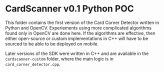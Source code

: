 # CardScanner v0.1 Python POC

This folder contains the first version of the Card Corner Detector written in Python and OpenCV. Experiements using more complicated algorithms found only in OpenCV are done here. If the algorithms are effective, then either open-source or custom implementations in C++ will have to be sourced to be able to be deployed on mobile.

Later versions of the SDK were written in C++ and are available in the `cardscanner-custom` folder, where the main logic is in `card_corner_detector.cpp`.
